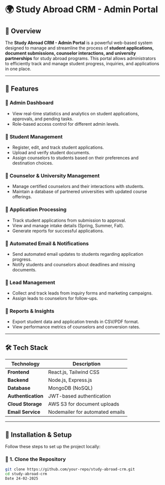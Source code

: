 # 🌍 Study Abroad CRM - Admin Portal

## 📌 Overview  
The **Study Abroad CRM - Admin Portal** is a powerful web-based system designed to manage and streamline the process of **student applications, document submissions, counselor interactions, and university partnerships** for study abroad programs. This portal allows administrators to efficiently track and manage student progress, inquiries, and applications in one place.

---

## 🚀 Features  
### 🔹 **Admin Dashboard**
- View real-time statistics and analytics on student applications, approvals, and pending tasks.  
- Role-based access control for different admin levels.  

### 🔹 **Student Management**
- Register, edit, and track student applications.  
- Upload and verify student documents.  
- Assign counselors to students based on their preferences and destination choices.  

### 🔹 **Counselor & University Management**
- Manage certified counselors and their interactions with students.  
- Maintain a database of partnered universities with updated course offerings.  

### 🔹 **Application Processing**
- Track student applications from submission to approval.  
- View and manage intake details (Spring, Summer, Fall).  
- Generate reports for successful applications.  

### 🔹 **Automated Email & Notifications**
- Send automated email updates to students regarding application progress.  
- Notify students and counselors about deadlines and missing documents.  

### 🔹 **Lead Management**
- Collect and track leads from inquiry forms and marketing campaigns.  
- Assign leads to counselors for follow-ups.  

### 🔹 **Reports & Insights**
- Export student data and application trends in CSV/PDF format.  
- View performance metrics of counselors and conversion rates.  

---

## 🛠️ Tech Stack  
| Technology       | Description |
|-----------------|------------|
| **Frontend**    | React.js, Tailwind CSS |
| **Backend**     | Node.js, Express.js |
| **Database**    | MongoDB (NoSQL) |
| **Authentication** | JWT-based authentication |
| **Cloud Storage** | AWS S3 for document uploads |
| **Email Service** | Nodemailer for automated emails |

---

## 🎯 Installation & Setup  
Follow these steps to set up the project locally:

### 🔧 **1. Clone the Repository**
```sh
git clone https://github.com/your-repo/study-abroad-crm.git
cd study-abroad-crm
Date 24-02-2025